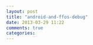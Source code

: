 ```yaml
---
layout: post
title: "android-and-ffos-debug"
date: 2013-03-29 11:22
comments: true
categories: 
---
```

